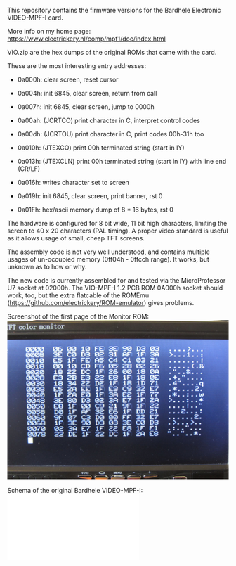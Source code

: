 This repository contains the firmware versions for the Bardhele Electronic
VIDEO-MPF-I card. 

More info on my home page: https://www.electrickery.nl/comp/mpf1/doc/index.html


VIO.zip are the hex dumps of the original ROMs that came with the card.


These are the most interesting entry addresses:

* 0a000h:   clear screen, reset cursor 

* 0a004h:	init 6845, clear screen, return from call
 
* 0a007h:	init 6845, clear screen, jump to 0000h

* 0a00ah:	(JCRTCO) print character in C, interpret control codes

* 0a00dh:	(JCRTOU) print character in C, print codes 00h-31h too

* 0a010h:	(JTEXCO) print 00h terminated string (start in IY)

* 0a013h:	(JTEXCLN) print 00h terminated string (start in IY) with line end (CR/LF)

* 0a016h:	writes character set to screen

* 0a019h:   init 6845, clear screen, print banner, rst 0

* 0a01Fh:   hex/ascii memory dump of 8 * 16 bytes, rst 0

The hardware is configured for 8 bit wide, 11 bit high characters, 
limiting the screen to 40 x 20 characters (PAL timing). A proper video 
standard is useful as it allows usage of small, cheap TFT screens.

The assembly code is not very well understood, and contains multiple usages
of un-occupied memory (0ff04h - 0ffcch range). It works, but unknown as to
how or why.

The new code is currently assembled for and tested via the MicroProfessor 
U7 socket at 02000h. The VIO-MPF-I 1.2 PCB ROM 0A000h socket should work, 
too, but the extra flatcable of the ROMEmu 
(https://github.com/electrickery/ROM-emulator) gives problems. 

Screenshot of the first page of the Monitor ROM:
![Hex-ASCII dump](./hex-asc-dump.jpg)

Schema of the original Bardhele VIDEO-MPF-I:
![Schema VIDEO-MPF-I v1.2](./VIO_MPF_schema_v1.2.pdf)


